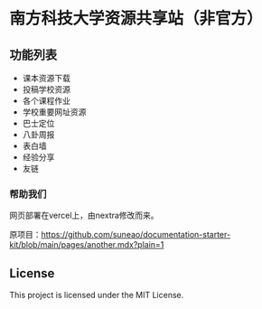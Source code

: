 # 南方科技大学资源共享站（非官方）



## 功能列表

* 课本资源下载
* 投稿学校资源
* 各个课程作业
* 学校重要网址资源
* 巴士定位
* 八卦周报
* 表白墙
* 经验分享
* 友链

### 帮助我们

网页部署在vercel上，由nextra修改而来。

原项目：https://github.com/suneao/documentation-starter-kit/blob/main/pages/another.mdx?plain=1

## License

This project is licensed under the MIT License.

